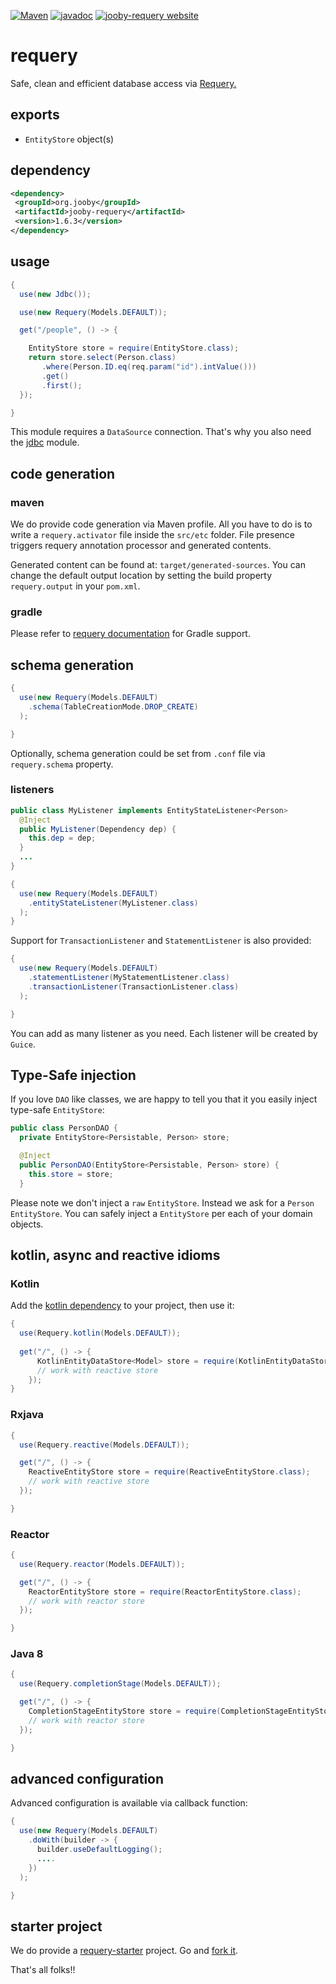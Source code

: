[![Maven](https://img.shields.io/maven-metadata/v/http/central.maven.org/maven2/org/jooby/jooby-requery/maven-metadata.xml.svg)](http://mvnrepository.com/artifact/org.jooby/jooby-requery/1.6.3)
[![javadoc](https://javadoc.io/badge/org.jooby/jooby-requery.svg)](https://javadoc.io/doc/org.jooby/jooby-requery/1.6.3)
[![jooby-requery website](https://img.shields.io/badge/jooby-requery-brightgreen.svg)](http://jooby.org/doc/requery)
# requery

Safe, clean and efficient database access via <a href="https://github.com/requery/requery">Requery.</a>

## exports

* `EntityStore` object(s)

## dependency

```xml
<dependency>
 <groupId>org.jooby</groupId>
 <artifactId>jooby-requery</artifactId>
 <version>1.6.3</version>
</dependency>
```

## usage

```java
{
  use(new Jdbc());

  use(new Requery(Models.DEFAULT));

  get("/people", () -> {

    EntityStore store = require(EntityStore.class);
    return store.select(Person.class)
       .where(Person.ID.eq(req.param("id").intValue()))
       .get()
       .first();
  });

}
```

This module requires a `DataSource` connection. That's why you also need the [jdbc](/doc/jdbc) module.

## code generation

### maven

We do provide code generation via Maven profile. All you have to do is to write a ```requery.activator``` file inside the ```src/etc``` folder. File presence triggers requery annotation processor and generated contents.

Generated content can be found at: ```target/generated-sources```. You can change the default output location by setting the build property ```requery.output``` in your ```pom.xml```.

### gradle

Please refer to <a href="https://github.com/requery/requery/wiki/Gradle-&amp;-Annotation-processing#annotation-processing">requery documentation</a> for Gradle support.

## schema generation

```java
{
  use(new Requery(Models.DEFAULT)
    .schema(TableCreationMode.DROP_CREATE)
  );

}
```

Optionally, schema generation could be set from `.conf` file via `requery.schema` property.

### listeners

```java
public class MyListener implements EntityStateListener<Person>
  @Inject
  public MyListener(Dependency dep) {
    this.dep = dep;
  }
  ...
}

{
  use(new Requery(Models.DEFAULT)
    .entityStateListener(MyListener.class)
  );
}
```

Support for `TransactionListener` and `StatementListener` is also provided:

```java
{
  use(new Requery(Models.DEFAULT)
    .statementListener(MyStatementListener.class)
    .transactionListener(TransactionListener.class)
  );

}
```

You can add as many listener as you need. Each listener will be created by ```Guice```.

## Type-Safe injection

If you love `DAO` like classes, we are happy to tell you that it you easily inject type-safe `EntityStore`:

```java
public class PersonDAO {
  private EntityStore<Persistable, Person> store;

  @Inject
  public PersonDAO(EntityStore<Persistable, Person> store) {
    this.store = store;
  }
```

Please note we don't inject a `raw` `EntityStore`. Instead we ask for a `Person` `EntityStore`. You can safely inject a `EntityStore` per each of your domain objects.

## kotlin, async and reactive idioms

### Kotlin

Add the [kotlin dependency](https://mvnrepository.com/artifact/io.requery/requery-kotlin) to your project, then use it:

```java
{
  use(Requery.kotlin(Models.DEFAULT));
  
  get("/", () -> {
      KotlinEntityDataStore<Model> store = require(KotlinEntityDataStore.class);
      // work with reactive store
    });
}
```

### Rxjava

```java
{
  use(Requery.reactive(Models.DEFAULT));

  get("/", () -> {
    ReactiveEntityStore store = require(ReactiveEntityStore.class);
    // work with reactive store
  });

}
```

### Reactor

```java
{
  use(Requery.reactor(Models.DEFAULT));

  get("/", () -> {
    ReactorEntityStore store = require(ReactorEntityStore.class);
    // work with reactor store
  });

}
```

### Java 8

```java
{
  use(Requery.completionStage(Models.DEFAULT));

  get("/", () -> {
    CompletionStageEntityStore store = require(CompletionStageEntityStore.class);
    // work with reactor store
  });

}
```

## advanced configuration

Advanced configuration is available via callback function:

```java
{
  use(new Requery(Models.DEFAULT)
    .doWith(builder -> {
      builder.useDefaultLogging();
      ....
    })
  );

}
```

## starter project

We do provide a [requery-starter](https://github.com/jooby-project/requery-starter) project. Go and [fork it](https://github.com/jooby-project/requery-starter).

That's all folks!!
